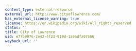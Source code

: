 ```yaml
---
content_type: external-resource
external_url: http://www.cityoflawrence.com/
has_external_license_warning: true
license: https://en.wikipedia.org/wiki/All_rights_reserved
status: ''
title: City of Lawrence
uid: e77b9976-2e42-4f23-919d-1a9adfa07666
wayback_url: ''
---
```

